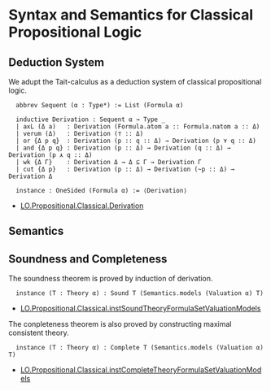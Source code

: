 # Syntax and Semantics for Classical Propositional Logic

## Deduction System
  We adupt the Tait-calculus as a deduction system of classical propositional logic.

```lean
  abbrev Sequent (α : Type*) := List (Formula α)
  
  inductive Derivation : Sequent α → Type _
  | axL (Δ a)   : Derivation (Formula.atom a :: Formula.natom a :: Δ)
  | verum (Δ)   : Derivation (⊤ :: Δ)
  | or {Δ p q}  : Derivation (p :: q :: Δ) → Derivation (p ⋎ q :: Δ)
  | and {Δ p q} : Derivation (p :: Δ) → Derivation (q :: Δ) → Derivation (p ⋏ q :: Δ)
  | wk {Δ Γ}    : Derivation Δ → Δ ⊆ Γ → Derivation Γ
  | cut {Δ p}   : Derivation (p :: Δ) → Derivation (~p :: Δ) → Derivation Δ

  instance : OneSided (Formula α) := ⟨Derivation⟩
```
- [LO.Propositional.Classical.Derivation](https://iehality.github.io/lean4-logic/docs/Logic/Propositional/Classical/Basic/Calculus.html#LO.Propositional.Classical.Derivation)

## Semantics

## Soundness and Completeness
  
  The soundness theorem is proved by induction of derivation.
  
  ```lean
    instance (T : Theory α) : Sound T (Semantics.models (Valuation α) T)
  ```
  - [LO.Propositional.Classical.instSoundTheoryFormulaSetValuationModels](https://iehality.github.io/lean4-logic/docs/Logic/Propositional/Classical/Basic/Completeness.html#LO.Propositional.Classical.instSoundTheoryFormulaSetValuationModels)

  The conpleteness theorem is also proved by constructing maximal consistent theory.
  
  ```lean
    instance (T : Theory α) : Complete T (Semantics.models (Valuation α) T)
  ```
  - [LO.Propositional.Classical.instCompleteTheoryFormulaSetValuationModels](https://iehality.github.io/lean4-logic/docs/Logic/Propositional/Classical/Basic/Completeness.html#LO.Propositional.Classical.instCompleteTheoryFormulaSetValuationModels)